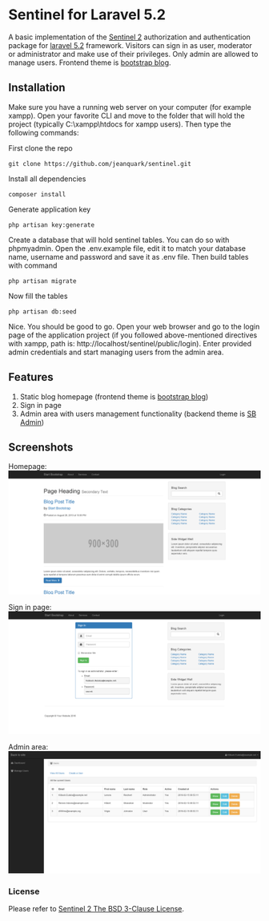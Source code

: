 # Sentinel for Laravel 5.2

A basic implementation of the [Sentinel 2](https://cartalyst.com/manual/sentinel/2.0) authorization and authentication package for [laravel 5.2](https://laravel.com/docs/5.2) framework. Visitors can sign in as user, moderator or administrator and make use of their privileges. Only admin are allowed to manage users. Frontend theme is [bootstrap blog](http://startbootstrap.com/template-overviews/blog-home). 

## Installation

Make sure you have a running web server on your computer (for example xampp). Open your favorite CLI and move to the folder that will hold the project (typically C:\xampp\htdocs for xampp users). Then type the following commands: 

First clone the repo
```
git clone https://github.com/jeanquark/sentinel.git
```

Install all dependencies
```
composer install
```

Generate application key 
```
php artisan key:generate
```

Create a database that will hold sentinel tables. You can do so with phpmyadmin.
Open the .env.example file, edit it to match your database name, username and password and save it as .env file. Then build tables with command

```
php artisan migrate
```

Now fill the tables
```
php artisan db:seed
```

Nice. You should be good to go. Open your web browser and go to the login page of the application project (if you followed above-mentioned directives with xampp, path is: http://localhost/sentinel/public/login). Enter provided admin credentials and start managing users from the admin area.

## Features

1. Static blog homepage (frontend theme is [bootstrap blog](http://startbootstrap.com/template-overviews/blog-home/))
2. Sign in page
3. Admin area with users management functionality (backend theme is [SB Admin](http://startbootstrap.com/template-overviews/sb-admin/))

## Screenshots
Homepage:
![homepage](https://github.com/jeanquark/sentinel/raw/master/public/homepage.png "Homepage")

Sign in page:
![login](https://github.com/jeanquark/sentinel/raw/master/public/login.png "Login")

Admin area:
![alt text](https://github.com/jeanquark/sentinel/raw/master/public/admin.png "Admin")

### License
Please refer to [Sentinel 2 The BSD 3-Clause License](https://github.com/cartalyst/sentinel/blob/2.0/LICENSE).
